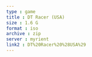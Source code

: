 ```yaml
---
type : game
title : DT Racer (USA)
size : 1.6 G
format : iso
archive : zip
server : myrient
link2 : DT%20Racer%20%28USA%29
---
```

